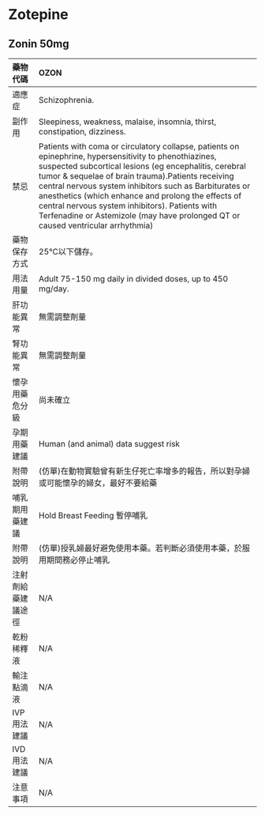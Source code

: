 # Zotepine

## Zonin 50mg

| 藥物代碼           | OZON                                                                                                                                                                                                                                                                                                                                                                                                                                                                        |
|:-------------------|:----------------------------------------------------------------------------------------------------------------------------------------------------------------------------------------------------------------------------------------------------------------------------------------------------------------------------------------------------------------------------------------------------------------------------------------------------------------------------|
| 適應症             | Schizophrenia.                                                                                                                                                                                                                                                                                                                                                                                                                                                              |
| 副作用             | Sleepiness, weakness, malaise, insomnia, thirst, constipation, dizziness.                                                                                                                                                                                                                                                                                                                                                                                                   |
| 禁忌               | Patients with coma or circulatory collapse, patients on epinephrine, hypersensitivity to phenothiazines, suspected subcortical lesions (eg encephalitis, cerebral tumor & sequelae of brain trauma).Patients receiving central nervous system inhibitors such as Barbiturates or anesthetics (which enhance and prolong the effects of central nervous system inhibitors). Patients with Terfenadine or Astemizole (may have prolonged QT or caused ventricular arrhythmia) |
| 藥物保存方式       | 25℃以下儲存。                                                                                                                                                                                                                                                                                                                                                                                                                                                               |
| 用法用量           | Adult 75-150 mg daily in divided doses, up to 450 mg/day.                                                                                                                                                                                                                                                                                                                                                                                                                   |
| 肝功能異常         | 無需調整劑量                                                                                                                                                                                                                                                                                                                                                                                                                                                                |
| 腎功能異常         | 無需調整劑量                                                                                                                                                                                                                                                                                                                                                                                                                                                                |
| 懷孕用藥危分級     | 尚未確立                                                                                                                                                                                                                                                                                                                                                                                                                                                                    |
| 孕期用藥建議       | Human (and animal) data suggest risk                                                                                                                                                                                                                                                                                                                                                                                                                                        |
| 附帶說明           | (仿單)在動物實驗曾有新生仔死亡率增多的報告，所以對孕婦或可能懷孕的婦女，最好不要給藥                                                                                                                                                                                                                                                                                                                                                                                        |
| 哺乳期用藥建議     | Hold Breast Feeding 暫停哺乳                                                                                                                                                                                                                                                                                                                                                                                                                                                |
| 附帶說明           | (仿單)授乳婦最好避免使用本藥。若判斷必須使用本藥，於服用期間務必停止哺乳                                                                                                                                                                                                                                                                                                                                                                                                    |
| 注射劑給藥建議途徑 | N/A                                                                                                                                                                                                                                                                                                                                                                                                                                                                         |
| 乾粉稀釋液         | N/A                                                                                                                                                                                                                                                                                                                                                                                                                                                                         |
| 輸注點滴液         | N/A                                                                                                                                                                                                                                                                                                                                                                                                                                                                         |
| IVP 用法建議       | N/A                                                                                                                                                                                                                                                                                                                                                                                                                                                                         |
| IVD 用法建議       | N/A                                                                                                                                                                                                                                                                                                                                                                                                                                                                         |
| 注意事項           | N/A                                                                                                                                                                                                                                                                                                                                                                                                                                                                         |

